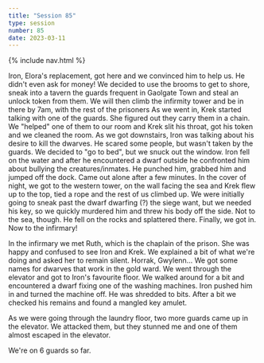 ```yaml
---
title: "Session 85"
type: session
number: 85
date: 2023-03-11
---
```


{% include nav.html %}

Iron, Elora's replacement, got here and we convinced him to help us. He didn't even ask for money!
We decided to use the brooms to get to shore, sneak into a tavern the guards frequent in Gaolgate Town and steal an unlock token from them. We will then climb the infirmity tower and be in there by 7am, with the rest of the prisoners
As we went in, Krek started talking with one of the guards. She figured out they carry them in a chain. We "helped" one of them to our room and Krek slit his throat, got his token and we cleaned the room.
As we got downstairs, Iron was talking about his desire to kill the dwarves. He scared some people, but wasn't taken by the guards.
We decided to "go to bed", but we snuck out the window. Iron fell on the water and after he encountered a dwarf outside he confronted him about bullying the creatures/inmates. He punched him, grabbed him and jumped off the dock. Came out alone after a few minutes.
In the cover of night, we got to the western tower, on the wall facing the sea and Krek flew up to the top, tied a rope and the rest of us climbed up. We were initially going to sneak past the dwarf dwarfing (?) the siege want, but we needed his key, so we quickly murdered him and threw his body off the side. Not to the sea, though. He fell on the rocks and splattered there.
Finally, we got in. Now to the infirmary!

In the infirmary we met Ruth, which is the chaplain of the prison. She was happy and confused to see Iron and Krek. We explained a bit of what we're doing and asked her to remain silent.
Horrak, Gwylenn… We got some names for dwarves that work in the gold ward.
We went through the elevator and got to Iron's favourite floor. We walked around for a bit and encountered a dwarf fixing one of the washing machines. Iron pushed him in and turned the machine off. He was shredded to bits. After a bit we checked his remains and found a mangled key amulet.

As we were going through the laundry floor, two more guards came up in the elevator. We attacked them, but they stunned me and one of them almost escaped in the elevator.

We're on 6 guards so far.
